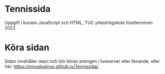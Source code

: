 # Tennissida
Uppgift i kursen JavaScript och HTML, TUC yrkeshögskola höstterminen 2022. 

# Köra sidan
Sidan innehåller react och bör köras antingen i liveserver eller liknande, eller här: https://pyruslupinus.github.io/Tennissida/
